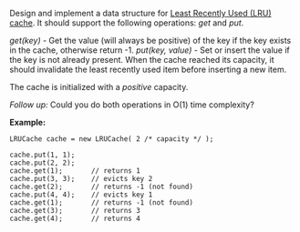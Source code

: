 Design and implement a data structure for [Least Recently Used (LRU) cache](https://en.wikipedia.org/wiki/Cache_replacement_policies#LRU). It should support the following operations: *get* and *put*.

*get(key)* - Get the value (will always be positive) of the key if the key exists in the cache, otherwise return -1.
*put(key, value)* - Set or insert the value if the key is not already present. When the cache reached its capacity, it should invalidate the least recently used item before inserting a new item.

The cache is initialized with a *positive* capacity.

*Follow up:*
Could you do both operations in O(1) time complexity?

**Example:**
```
LRUCache cache = new LRUCache( 2 /* capacity */ );

cache.put(1, 1);
cache.put(2, 2);
cache.get(1);       // returns 1
cache.put(3, 3);    // evicts key 2
cache.get(2);       // returns -1 (not found)
cache.put(4, 4);    // evicts key 1
cache.get(1);       // returns -1 (not found)
cache.get(3);       // returns 3
cache.get(4);       // returns 4
```